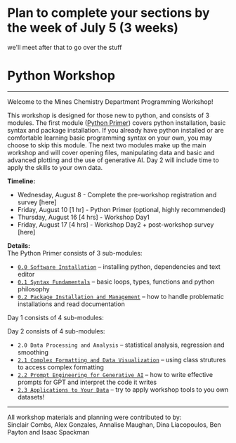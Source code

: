 # Plan to complete your sections by the week of July 5 (3 weeks)  
we'll meet after that to go over the stuff  

# Python Workshop
---
Welcome to the Mines Chemistry Department Programming Workshop!  

This workshop is designed for those new to python, and consists of 3 modules. The first module ([Python Primer](./Python_Primer/)) covers python installation, basic syntax and package installation. If you already have python installed or are comfortable learning basic programming syntax on your own, you may choose to skip this module. The next two modules make up the main workshop and will cover opening files, manipulating data and basic and advanced plotting and the use of generative AI. Day 2 will include time to apply the skills to your own data.  

**Timeline:**
* Wednesday, August 8 - Complete the pre-workshop registration and survey [here]
* Friday, August 10 [1 hr] - Python Primer (optional, highly recommended)
* Thursday, August 16 [4 hrs] - Workshop Day1
* Friday, August 17 [4 hrs] - Workshop Day2 + post-workshop survey [here]
  
**Details:**  
The Python Primer consists of 3 sub-modules:  
* [`0.0 Software Installation`](./0.0_python_primer_software_installation.md) – installing python, dependencies and text editor  
* [`0.1 Syntax Fundamentals`](./0.1_python_primer_syntax_fundamentals.ipynb) – basic loops, types, functions and python philosophy  
* [`0.2 Package Installation and Management`](./0.2_python_primer_package_installation_and_management.md) – how to handle problematic installations and read documentation
  
Day 1 consists of 4 sub-modules:

Day 2 consists of 4 sub-modules:  
* `2.0 Data Processing and Analysis` – statistical analysis, regression and smoothing  
* [`2.1 Complex Formatting and Data Visualization`](2.1_day2_complex_formatting.md) – using class strutures to access complex formatting 
* [`2.2 Prompt Engineering for Generative AI`](./2.2_day2_prompt_engineering_for_generative_ai.md) – how to write effective prompts for GPT and interpret the code it writes
* [`2.3 Applications to Your Data`](./2.3_day2_applications_to_your_data.md) – try to apply workshop tools to you own datasets!

---
All workshop materials and planning were contributed to by:  
Sinclair Combs, Alex Gonzales, Annalise Maughan, Dina Liacopoulos, Ben Payton and Isaac Spackman
